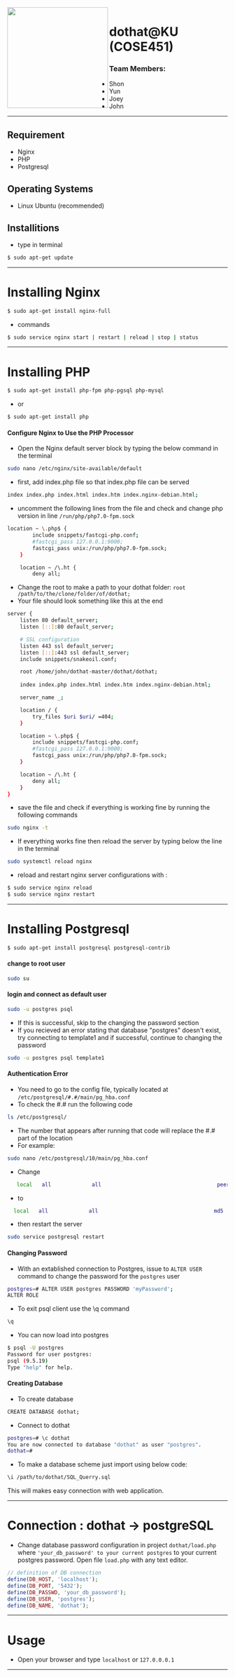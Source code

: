 <img src="https://avatars1.githubusercontent.com/u/57694591?s=460&v=4" align="left" height="230" width="230" >

# dothat@KU (COSE451)

### Team Members: 
- Shon 
- Yun
- Joey
- John

-----

## Requirement
- Nginx
- PHP
- Postgresql

## Operating Systems
- Linux Ubuntu (recommended)

## Installitions

* type in terminal

```sh
$ sudo apt-get update
```

----
# Installing Nginx
```sh
$ sudo apt-get install nginx-full
```
* commands

```sh
$ sudo service nginx start | restart | reload | stop | status
```

---- 
# Installing PHP
```sh
$ sudo apt-get install php-fpm php-pgsql php-mysql
```
* or 

```sh
$ sudo apt-get install php
```
#### Configure Nginx to Use the PHP Processor
* Open the Nginx default server block by typing the below command in the terminal
```sh
sudo nano /etc/nginx/site-available/default
```
* first, add index.php file so that index.php file can be served
```sh
index index.php index.html index.htm index.nginx-debian.html;
```

* uncomment the following lines from the file and check and change php version in line ```/run/php/php7.0-fpm.sock```
```sh
location ~ \.php$ {
		include snippets/fastcgi-php.conf;
		#fastcgi_pass 127.0.0.1:9000;
		fastcgi_pass unix:/run/php/php7.0-fpm.sock;
	}

	location ~ /\.ht {
		deny all;
```

* Change the root to make a path to your dothat folder: ```root /path/to/the/clone/folder/of/dothat;```
* Your file should look something like this at the end
```sh
server {
	listen 80 default_server;
	listen [::]:80 default_server;

	# SSL configuration
	listen 443 ssl default_server;
	listen [::]:443 ssl default_server;	
	include snippets/snakeoil.conf;

	root /home/john/dothat-master/dothat/dothat;
	
	index index.php index.html index.htm index.nginx-debian.html;

	server_name _;

	location / {
		try_files $uri $uri/ =404;
	}

	location ~ \.php$ {
		include snippets/fastcgi-php.conf;
		#fastcgi_pass 127.0.0.1:9000;
		fastcgi_pass unix:/run/php/php7.0-fpm.sock;
	}

	location ~ /\.ht {
		deny all;
	}
}
```
* save the file and check if everything is working fine by running the following commands
```sh
sudo nginx -t
```
* If everything works fine then reload the server by typing below the line in the terminal
```sh
sudo systemctl reload nginx
```

* reload and restart nginx server configurations with :
```sh
$ sudo service nginx reload
$ sudo service nginx restart
```

----
# Installing Postgresql
```sh
$ sudo apt-get install postgresql postgresql-contrib
```
#### change to root user

```sh
sudo su
```

#### login and connect as default user
```sh
sudo -u postgres psql
```
* If this is successful, skip to the changing the password section
* If you recieved an error stating that database "postgres" doesn't exist, try connecting to template1 and if successful, continue to changing the password
```sh
sudo -u postgres psql template1
```

#### Authentication Error
* You need to go to the config file, typically located at ```/etc/postgresql/#.#/main/pg_hba.conf ```
* To check the #.# run the following code
```sh
ls /etc/postgresql/
```
* The number that appears after running that code will replace the #.# part of the location
* For example:
```sh
sudo nano /etc/postgresql/10/main/pg_hba.conf
```
* Change
```sh
   local   all             all                                     peer
```
* to
```sh
  local   all             all                                     md5
```
* then restart the server
```sh
sudo service postgresql restart
```

#### Changing Password
* With an extablished connection to Postgres, issue to ```ALTER USER``` command to change the password for the ```postgres``` user
```sh
postgres=# ALTER USER postgres PASSWORD 'myPassword';
ALTER ROLE
```
* To exit psql client use the \q command
```sh
\q
```

* You can now load into postgres
```sh
$ psql -U postgres
Password for user postgres: 
psql (9.5.19)
Type "help" for help.
```


#### Creating Database
* To create database
```sh
CREATE DATABASE dothat;
```
* Connect to dothat
```sh
postgres=# \c dothat
You are now connected to database "dothat" as user "postgres".
dothat=# 
```

* To make a database scheme just import using below code:
```sh
\i /path/to/dothat/SQL_Querry.sql
```
This will makes easy connection with web application.

----

# Connection : dothat &rightarrow; postgreSQL

- Change database password configuration in project ```dothat/load.php ```  where ```'your_db_password' to your current postgres``` to your current postgres password. Open file ```load.php``` with any text editor.
```php
// definition of DB connection
define(DB_HOST, 'localhost');
define(DB_PORT, '5432');
define(DB_PASSWD, 'your_db_password');
define(DB_USER, 'postgres');
define(DB_NAME, 'dothat');
```

-----

# Usage
* Open your browser and type ```localhost``` or ```127.0.0.0.1``` 

-----

